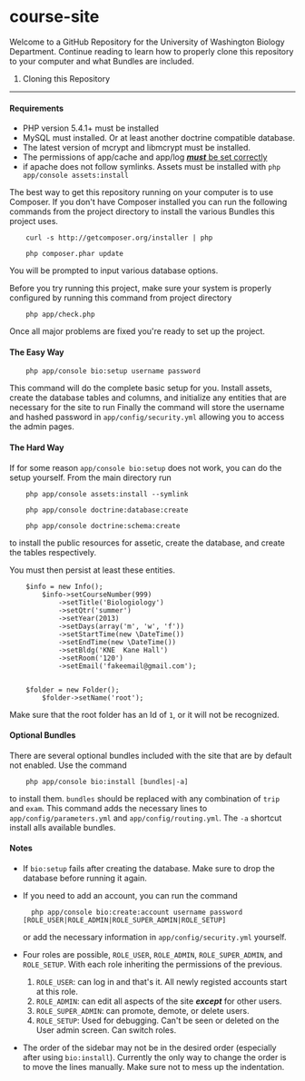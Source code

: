 course-site
===========

Welcome to a GitHub Repository for the University of Washington Biology Department. Continue reading to learn how to properly clone this repository to your computer and what Bundles are included.

1) Cloning this Repository
------------------------------

#### Requirements
* PHP version 5.4.1+ must be installed
* MySQL must installed. Or at least another doctrine compatible database.
* The latest version of mcrypt and libmcrypt must be installed.
* The permissions of app/cache and app/log [***must*** be set correctly](http://symfony.com/doc/current/book/installation.html#configuration-and-setup)
* if apache does not follow symlinks. Assets must be installed with `php app/console assets:install`

The best way to get this repository running on your computer is to use Composer. If you don't have Composer installed you can run the following commands from the project directory to install the various Bundles this project uses.

		curl -s http://getcomposer.org/installer | php

		php composer.phar update
		

You will be prompted to input various database options.



Before you try running this project, make sure your system is properly configured by running this command from project directory

		php app/check.php
		
Once all major problems are fixed you're ready to set up the project.

#### The Easy Way

		php app/console bio:setup username password

This command will do the complete basic setup for you. Install assets, create the database tables and columns, and initialize any entities that are necessary for the site to run Finally the command will store the username and hashed password in `app/config/security.yml` allowing you to access the admin pages.

#### The Hard Way

If for some reason `app/console bio:setup` does not work, you can do the setup yourself. From the main directory run

		php app/console assets:install --symlink

		php app/console doctrine:database:create

		php app/console doctrine:schema:create

to install the public resources for assetic, create the database, and create the tables respectively.

You must then persist at least these entities.

		$info = new Info();
		    $info->setCourseNumber(999)
		        ->setTitle('Biologiology')
		        ->setQtr('summer')
		        ->setYear(2013)
		        ->setDays(array('m', 'w', 'f'))
		        ->setStartTime(new \DateTime())
		        ->setEndTime(new \DateTime())
		        ->setBldg('KNE	Kane Hall')
		        ->setRoom('120')
		        ->setEmail('fakeemail@gmail.com');


		$folder = new Folder();
		    $folder->setName('root');

Make sure that the root folder has an Id of `1`, or it will not be recognized.

#### Optional Bundles

There are several optional bundles included with the site that are by default not enabled. Use the command 

		php app/console bio:install [bundles|-a]
		
to install them. `bundles` should be replaced with any combination of `trip` and `exam`. This command adds the necessary lines to `app/config/parameters.yml` and `app/config/routing.yml`. The `-a` shortcut install alls available bundles.

#### Notes

* If `bio:setup` fails after creating the database. Make sure to drop the database before running it again.

* If you need to add an account, you can run the command

		php app/console bio:create:account username password [ROLE_USER|ROLE_ADMIN|ROLE_SUPER_ADMIN|ROLE_SETUP]

	or add the necessary information in `app/config/security.yml` yourself.
	
* Four roles are possible, `ROLE_USER`, `ROLE_ADMIN`, `ROLE_SUPER_ADMIN`, and `ROLE_SETUP`. With each role inheriting the permissions of the previous.
    1. `ROLE_USER`: can log in and that's it. All newly registed accounts start at this role.
    2. `ROLE_ADMIN`: can edit all aspects of the site ***except*** for other users.
    3. `ROLE_SUPER_ADMIN`: can promote, demote, or delete users.
    4. `ROLE_SETUP`: Used for debugging. Can't be seen or deleted on the User admin screen. Can switch roles.

* The order of the sidebar may not be in the desired order (especially after using `bio:install`). Currently the only way to change the order is to move the lines manually. Make sure not to mess up the indentation.
